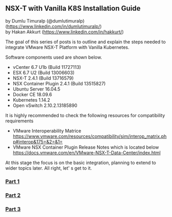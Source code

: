 ## NSX-T with Vanilla K8S Installation Guide
by Dumlu Timuralp (@dumlutimuralp) (https://www.linkedin.com/in/dumlutimuralp/)  
by Hakan Akkurt (https://www.linkedin.com/in/hakkurt/)

The goal of this series of posts is to outline and explain the steps needed to integrate VMware NSX-T Platform with Vanilla Kubernetes. 

Software components used are shown below.

- vCenter 6.7 U1b (Build 11727113)
- ESX 6.7 U2 (Build 13006603)
- NSX-T 2.4.1 (Build 13716579)
- NSX Container Plugin 2.4.1 (Build 13515827)
- Ubuntu Server 16.04.5
- Docker CE 18.09.6
- Kubernetes 1.14.2
- Open vSwitch 2.10.2.13185890

It is highly recommended to check the following resources for compatibility requirements
* VMware Interoperability Matrice  
https://www.vmware.com/resources/compatibility/sim/interop_matrix.php#interop&175=&2=&1=
* VMware NSX Container Plugin Release Notes which is located below  
https://docs.vmware.com/en/VMware-NSX-T-Data-Center/index.html

At this stage the focus is on the basic integration, planning to extend to wider topics later. All right, let' s get to it.

### [Part 1](https://github.com/dumlutimuralp/nsx-t-k8s/part-1/README.md)

### [Part 2]()

### [Part 3]()


